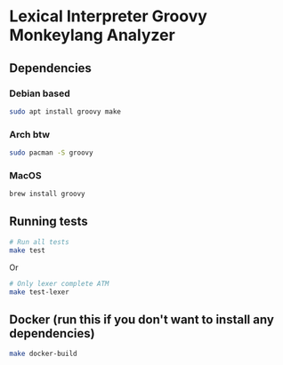 # Lexical Interpreter Groovy Monkeylang Analyzer

## Dependencies
### Debian based
```bash
sudo apt install groovy make
```
### Arch btw
```bash
sudo pacman -S groovy
```
### MacOS
```bash
brew install groovy
```
## Running tests
```bash
# Run all tests
make test
```
Or
```bash
# Only lexer complete ATM
make test-lexer
```

## Docker (run this if you don't want to install any dependencies)
```bash
make docker-build
```
